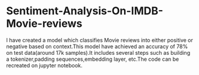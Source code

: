 # Sentiment-Analysis-On-IMDB-Movie-reviews
I have created a model which classifies Movie reviews into either positive or negative based on context.This model have achieved an accuracy of 78% on test data(around 17k samples).It includes several steps such as building a tokenizer,padding sequences,embedding layer, etc.The code can be recreated on jupyter notebook.
